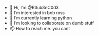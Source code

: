 - 👋 Hi, I’m @R3ub3nC0d3
- 👀 I’m interested in bob ross
- 🌱 I’m currently learning python
- 💞️ I’m looking to collaborate on dumb stuff
- 📫 How to reach me. you cant

<!---
R3ub3nC0d3/R3ub3nC0d3 is a ✨ special ✨ repository because its `README.md` (this file) appears on your GitHub profile.
You can click the Preview link to take a look at your changes.
--->
